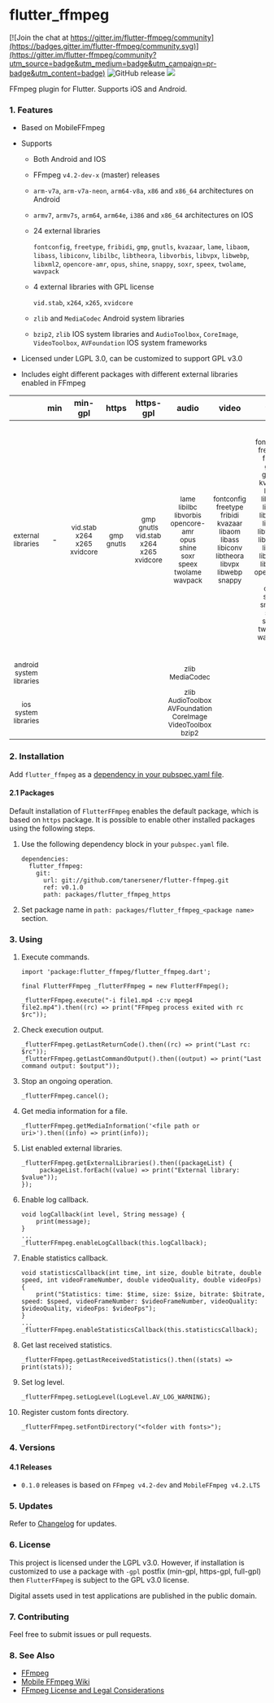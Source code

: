 # flutter_ffmpeg 

[![Join the chat at https://gitter.im/flutter-ffmpeg/community](https://badges.gitter.im/flutter-ffmpeg/community.svg)](https://gitter.im/flutter-ffmpeg/community?utm_source=badge&utm_medium=badge&utm_campaign=pr-badge&utm_content=badge) 
![GitHub release](https://img.shields.io/badge/release-v0.1.0-blue.svg) 
![](https://img.shields.io/pub/v/flutter_ffmpeg.svg)

FFmpeg plugin for Flutter. Supports iOS and Android.

### 1. Features
- Based on MobileFFmpeg
- Supports
    - Both Android and IOS
    - FFmpeg `v4.2-dev-x` (master) releases
    - `arm-v7a`, `arm-v7a-neon`, `arm64-v8a`, `x86` and `x86_64` architectures on Android
    - `armv7`, `armv7s`, `arm64`, `arm64e`, `i386` and `x86_64` architectures on IOS
    - 24 external libraries

        `fontconfig`, `freetype`, `fribidi`, `gmp`, `gnutls`, `kvazaar`, `lame`, `libaom`, `libass`, `libiconv`, `libilbc`, `libtheora`, `libvorbis`, `libvpx`, `libwebp`, `libxml2`, `opencore-amr`, `opus`, `shine`, `snappy`, `soxr`, `speex`, `twolame`, `wavpack`

    - 4 external libraries with GPL license

        `vid.stab`, `x264`, `x265`, `xvidcore`

    - `zlib` and `MediaCodec` Android system libraries
    - `bzip2`, `zlib` IOS system libraries and `AudioToolbox`, `CoreImage`, `VideoToolbox`, `AVFoundation` IOS system frameworks

- Licensed under LGPL 3.0, can be customized to support GPL v3.0
- Includes eight different packages with different external libraries enabled in FFmpeg

<table>
<thead>
<tr>
<th align="center"></th>
<th align="center">min</th>
<th align="center">min-gpl</th>
<th align="center">https</th>
<th align="center">https-gpl</th>
<th align="center">audio</th>
<th align="center">video</th>
<th align="center">full</th>
<th align="center">full-gpl</th>
</tr>
</thead>
<tbody>
<tr>
<td align="center"><sup>external libraries</sup></td>
<td align="center">-</td>
<td align="center"><sup>vid.stab</sup><br><sup>x264</sup><br><sup>x265</sup><br><sup>xvidcore</sup></td>
<td align="center"><sup>gmp</sup><br><sup>gnutls</sup></td>
<td align="center"><sup>gmp</sup><br><sup>gnutls</sup><br><sup>vid.stab</sup><br><sup>x264</sup><br><sup>x265</sup><br><sup>xvidcore</sup></td>
<td align="center"><sup>lame</sup><br><sup>libilbc</sup><br><sup>libvorbis</sup><br><sup>opencore-amr</sup><br><sup>opus</sup><br><sup>shine</sup><br><sup>soxr</sup><br><sup>speex</sup><br><sup>twolame</sup><br><sup>wavpack</sup></td>
<td align="center"><sup>fontconfig</sup><br><sup>freetype</sup><br><sup>fribidi</sup><br><sup>kvazaar</sup><br><sup>libaom</sup><br><sup>libass</sup><br><sup>libiconv</sup><br><sup>libtheora</sup><br><sup>libvpx</sup><br><sup>libwebp</sup><br><sup>snappy</sup></td>
<td align="center"><sup>fontconfig</sup><br><sup>freetype</sup><br><sup>fribidi</sup><br><sup>gmp</sup><br><sup>gnutls</sup><br><sup>kvazaar</sup><br><sup>lame</sup><br><sup>libaom</sup><br><sup>libass</sup><br><sup>libiconv</sup><br><sup>libilbc</sup><br><sup>libtheora</sup><br><sup>libvorbis</sup><br><sup>libvpx</sup><br><sup>libwebp</sup><br><sup>libxml2</sup><br><sup>opencore-amr</sup><br><sup>opus</sup><br><sup>shine</sup><br><sup>snappy</sup><br><sup>soxr</sup><br><sup>speex</sup><br><sup>twolame</sup><br><sup>wavpack</sup></td>
<td align="center"><sup>fontconfig</sup><br><sup>freetype</sup><br><sup>fribidi</sup><br><sup>gmp</sup><br><sup>gnutls</sup><br><sup>kvazaar</sup><br><sup>lame</sup><br><sup>libaom</sup><br><sup>libass</sup><br><sup>libiconv</sup><br><sup>libilbc</sup><br><sup>libtheora</sup><br><sup>libvorbis</sup><br><sup>libvpx</sup><br><sup>libwebp</sup><br><sup>libxml2</sup><br><sup>opencore-amr</sup><br><sup>opus</sup><br><sup>shine</sup><br><sup>snappy</sup><br><sup>soxr</sup><br><sup>speex</sup><br><sup>twolame</sup><br><sup>vid.stab</sup><br><sup>wavpack</sup><br><sup>x264</sup><br><sup>x265</sup><br><sup>xvidcore</sup></td>
</tr>
<tr>
<td align="center"><sup>android system libraries</sup></td>
<td align="center" colspan=8><sup>zlib</sup><br><sup>MediaCodec</sup></td>
</tr>
<tr>
<td align="center"><sup>ios system libraries</sup></td>
<td align="center" colspan=8><sup>zlib</sup><br><sup>AudioToolbox</sup><br><sup>AVFoundation</sup><br><sup>CoreImage</sup><br><sup>VideoToolbox</sup><br><sup>bzip2</sup></td>
</tr>
</tbody>
</table>

### 2. Installation

Add `flutter_ffmpeg` as a [dependency in your pubspec.yaml file](https://flutter.io/platform-plugins).

#### 2.1 Packages

Default installation of `FlutterFFmpeg` enables the default package, which is based on `https` package. It is possible
to enable other installed packages using the following steps.

1. Use the following dependency block in your `pubspec.yaml` file.
    ```
    dependencies:
      flutter_ffmpeg:
        git:
          url: git://github.com/tanersener/flutter-ffmpeg.git
          ref: v0.1.0
          path: packages/flutter_ffmpeg_https

    ```

2. Set package name in `path: packages/flutter_ffmpeg_<package name>` section.  

### 3. Using

1. Execute commands.
    ```
    import 'package:flutter_ffmpeg/flutter_ffmpeg.dart';

    final FlutterFFmpeg _flutterFFmpeg = new FlutterFFmpeg();

    _flutterFFmpeg.execute("-i file1.mp4 -c:v mpeg4 file2.mp4").then((rc) => print("FFmpeg process exited with rc $rc"));
    ```

2. Check execution output.
    ```
    _flutterFFmpeg.getLastReturnCode().then((rc) => print("Last rc: $rc"));
    _flutterFFmpeg.getLastCommandOutput().then((output) => print("Last command output: $output"));
    ```

3. Stop an ongoing operation.
    ```
    _flutterFFmpeg.cancel();
    ```

4. Get media information for a file.
    ```
    _flutterFFmpeg.getMediaInformation('<file path or uri>').then((info) => print(info));
    ```

5. List enabled external libraries.
    ```
    _flutterFFmpeg.getExternalLibraries().then((packageList) {
         packageList.forEach((value) => print("External library: $value"));
    });
    ```

6. Enable log callback.
    ```
    void logCallback(int level, String message) {
        print(message);
    }
    ...
    _flutterFFmpeg.enableLogCallback(this.logCallback);
    ```

7. Enable statistics callback.
    ```
    void statisticsCallback(int time, int size, double bitrate, double speed, int videoFrameNumber, double videoQuality, double videoFps) {
        print("Statistics: time: $time, size: $size, bitrate: $bitrate, speed: $speed, videoFrameNumber: $videoFrameNumber, videoQuality: $videoQuality, videoFps: $videoFps");
    }
    ...
    _flutterFFmpeg.enableStatisticsCallback(this.statisticsCallback);
    ```

8. Get last received statistics.
    ```
    _flutterFFmpeg.getLastReceivedStatistics().then((stats) => print(stats));
    ```

9. Set log level.
    ```
    _flutterFFmpeg.setLogLevel(LogLevel.AV_LOG_WARNING);
    ```

10. Register custom fonts directory.
    ```
    _flutterFFmpeg.setFontDirectory("<folder with fonts>");
    ```

### 4. Versions

#### 4.1 Releases

- `0.1.0` releases is based on `FFmpeg v4.2-dev` and `MobileFFmpeg v4.2.LTS`

### 5. Updates

Refer to [Changelog](CHANGELOG.md) for updates.

### 6. License

This project is licensed under the LGPL v3.0. However, if installation is customized to use a package with `-gpl` postfix (min-gpl, https-gpl, full-gpl) then `FlutterFFmpeg` is subject to the GPL v3.0 license.

Digital assets used in test applications are published in the public domain.

### 7. Contributing

Feel free to submit issues or pull requests.

### 8. See Also

- [FFmpeg](https://www.ffmpeg.org)
- [Mobile FFmpeg Wiki](https://github.com/tanersener/mobile-ffmpeg/wiki)
- [FFmpeg License and Legal Considerations](https://ffmpeg.org/legal.html)
